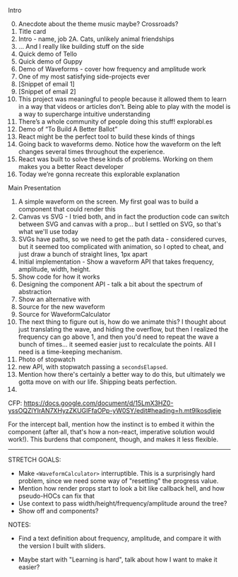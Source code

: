 Intro

0.  Anecdote about the theme music maybe? Crossroads?
1.  Title card
1.  Intro - name, job
    2A. Cats, unlikely animal friendships
1.  … And I really like building stuff on the side
1.  Quick demo of Tello
1.  Quick demo of Guppy
1.  Demo of Waveforms - cover how frequency and amplitude work
1.  One of my most satisfying side-projects ever
1.  [Snippet of email 1]
1.  [Snippet of email 2]
1.  This project was meaningful to people because it allowed them to learn in a way that videos or articles don’t. Being able to play with the model is a way to supercharge intuitive understanding
1.  There’s a whole community of people doing this stuff! explorabl.es
1.  Demo of “To Build A Better Ballot”
1.  React might be the perfect tool to build these kinds of things
1.  Going back to waveforms demo. Notice how the waveform on the left changes several times throughout the experience.
1.  React was built to solve these kinds of problems. Working on them makes you a better React developer
1.  Today we’re gonna recreate this explorable explanation

Main Presentation

1.  A simple waveform on the screen. My first goal was to build a component that could render this
2.  Canvas vs SVG - I tried both, and in fact the production code can switch between SVG and canvas with a prop... but I settled on SVG, so that's what we'll use today
3.  SVGs have paths, so we need to get the path data - considered curves, but it seemed too complicated with animation, so I opted to cheat, and just draw a bunch of straight lines, 1px apart
4.  Initial implementation - Show a waveform API that takes frequency, amplitude, width, height.
5.  Show code for how it works
6.  Designing the component API - talk a bit about the spectrum of abstraction
7.  Show an alternative with <WaveformCalculator>
8.  Source for the new waveform
9.  Source for WaveformCalculator
10. The next thing to figure out is, how do we animate this? I thought about just translating the wave, and hiding the overflow, but then I realized the frequency can go above 1, and then you'd need to repeat the wave a bunch of times... it seemed easier just to recalculate the points. All I need is a time-keeping mechanism.
11. Photo of stopwatch
12. new API, with stopwatch passing a `secondsElapsed`.
13. Mention how there's certainly a better way to do this, but ultimately we gotta move on with our life. Shipping beats perfection.
14.

CFP: https://docs.google.com/document/d/15LmX3HZ0-yssOQZlYIrAN7XHyzZKUGIFfaOPp-yW0SY/edit#heading=h.mt9lkosdjeje

For the intercept ball, mention how the instinct is to embed it within the <Waveform> component (after all, that's how a non-react, imperative solution would work!). This burdens that component, though, and makes it less flexible.

---

STRETCH GOALS:

- Make `<WaveformCalculator>` interruptible.
  This is a surprisingly hard problem, since we need some way of "resetting" the progress value.
- Mention how render props start to look a bit like callback hell, and how pseudo-HOCs can fix that
- Use context to pass width/height/frequency/amplitude around the tree?
- Show off <AudioCtx> and <Oscillator> components?

NOTES:

- Find a text definition about frequency, amplitude, and compare it with the version I built with sliders.

- Maybe start with "Learning is hard", talk about how I want to make it easier?
